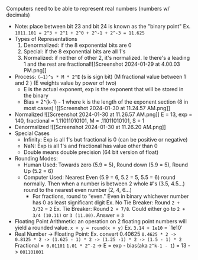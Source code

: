 Computers need to be able to represent real numbers (numbers w/ decimals)
- Note: place between bit 23 and bit 24 is known as the "binary point"
	Ex. `1011.101 = 2^3 + 2^1 + 2^0 + 2^-1 + 2^-3 = 11.625`
- Types of Representations
	1. Denormalized: if the 8 exponential bits are 0
	2. Special: if the 8 exponential bits are all 1's
	3. Normalized: if neither of other 2, it's normalized. Ie there's a leading 1 and the rest are fractional![[Screenshot 2024-01-29 at 4.00.03 PM.png]]
- Process: `(–1)^s * M * 2^E` (s is sign bit) (M fractional value between 1 and 2 ) (E weights value by power of two)
	- E is the actual exponent, exp is the exponent that will be stored in the binary 
	- Bias = 2^(k-1) - 1 where k is the length of the exponent section (8 in most cases)
![[Screenshot 2024-01-30 at 11.24.57 AM.png]]
- Normalized
![[Screenshot 2024-01-30 at 11.26.57 AM.png]]
	 E = 13, exp = 140, fractional = 1.11011010101, 
	 M = .11011010101, S = 1
- Denormalized
![[Screenshot 2024-01-30 at 11.26.20 AM.png]]
- Special Cases
	- Infinity: Exp is all 1's but fractional is 0 (can be positive or negative)
	- NaN: Exp is all 1's and fractional has value other than 0
	- Double means double precision (64 bit version of float)
- Rounding Modes:
	- Human Used: Towards zero (5.9 = 5), Round down (5.9 = 5), Round Up (5.2 = 6)
	- Computer Used: Nearest Even (5.9 = 6, 5.2 = 5, 5.5 = 6) round normally. Then when a number is between 2 whole #'s (3.5, 4.5...) round to the nearest even number (2, 4, 6...)
		- For fractions, round to "even." Even in binary whichever number has 0 as least significant digit
			Ex. No Tie Breaker: Round `2 + 3/32` = `2`
			Ex. Tie Breaker: Round `2 + 7/8`. Could either go to `2 + 3/4 (10.11)` or `3 (11.00)`. Answer = `3`
- Floating Point Arithmetic: an operation on 2 floating point numbers will yield a rounded value. `x + y = round(x + y)`
	Ex. `3.14 + 1e10` = `1e10'
- Real Number -> Floating Point: Ex. convert 0.40625
	`0.4625 * 2 -> 0.8125 * 2 -> (1.625 - 1) * 2 -> (1.25 -1) * 2 -> (1.5 - 1) * 2`
	 Fractional =` 0.01101`
	`1.01 * 2^-2` -> E = exp - bias(aka `2^k-1 - 1`) = 
	13 -> `001101001`
	 